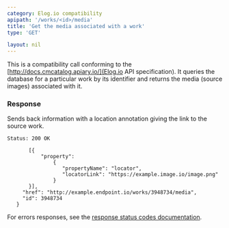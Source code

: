```yaml
---
category: Elog.io compatibility
apipath: '/works/<id>/media'
title: 'Get the media associated with a work'
type: 'GET'

layout: nil
---
```


This is a compatibility call conforming to the
[http://docs.cmcatalog.apiary.io/](Elog.io API specification). It queries
the database for a particular work by its identifier and returns the media
(source images) associated with it.

### Response

Sends back information with a location annotation giving the link to
the source work.

```Status: 200 OK```
```{ "annotations":
       [{
           "property":
               {
                  "propertyName": "locator",
                  "locatorLink": "https://example.image.io/image.png"
               }
       }],
     "href": "http://example.endpoint.io/works/3948734/media",
     "id": 3948734
   }
```

For errors responses, see the [response status codes documentation](#response-status-codes).
